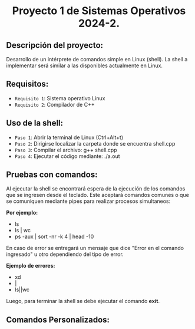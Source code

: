 <h1 align="center"> Proyecto 1 de Sistemas Operativos 2024-2. </h1>

## Descripción del proyecto:
Desarrollo de un intérprete de comandos simple en Linux (shell). La shell a implementar será similar
a las disponibles actualmente en Linux.

## Requisitos:
- `Requisito 1`: Sistema operativo Linux
- `Requisito 2`: Compilador de C++

## Uso de la shell:
- `Paso 1`: Abrir la terminal de Linux (Ctrl+Alt+t)
- `Paso 2`: Dirigirse localizar la carpeta donde se encuentra shell.cpp
- `Paso 3`: Compilar el archivo: g++ shell.cpp
- `Paso 4`: Ejecutar el código mediante: ./a.out

## Pruebas con comandos:
Al ejecutar la shell se encontrará espera de la ejecución de los comandos que se ingresen desde el teclado.
Este aceptará comandos comunes o que se comuniquen mediante pipes para realizar procesos simultaneos:

**Por ejemplo:**
- ls
- ls | wc
- ps -aux | sort -nr -k 4 | head -10

En caso de error se entregará un mensaje que dice "Error en el comando ingresado" u otro dependiendo del tipo de error.

**Ejemplo de errores:**
- xd
- |
- ls||wc

Luego, para terminar la shell se debe ejecutar el comando **exit**.

## Comandos Personalizados:
